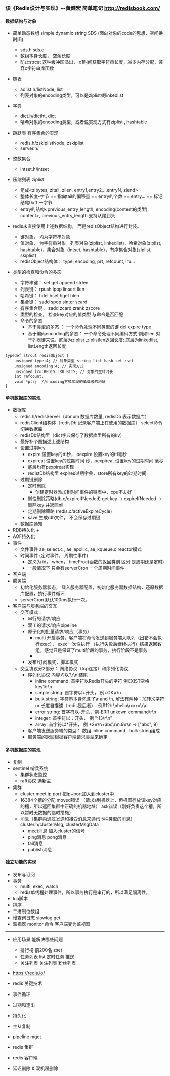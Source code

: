 ### 读《Redis设计与实现》--黄健宏 简单笔记 http://redisbook.com/

#### 数据结构与对象
+ 简单动态数组 simple dynamic string SDS (面向对象的code的思想，空间换时间)
    + sds.h sds.c
    + 数组本身长度， 空余长度
    + 防止strcat 这种缓冲区溢出， o1时间获取字符串长度，减少内存分配，兼容c字符串库函数
+ 链表
    + adlist.h/listNode, list
    + 列表对象的encoding类型，可以是ziplist或linkedlist
+ 字典
    + dict.h/dictht, dict
    + 哈希对象的encoding类型，或者说实现方式有ziplist , hashtable
+ 跳跃表 有序集合的实现
    + redis.h/zskiplistNode, zskiplist
    + server.h/
+ 整数集合
    + intset.h/intset
+ 压缩列表 ziplist
    + 组成<zlbytes, zltail, zllen, entry1,entry2,...entryN, zlend>
    + 整体长度-字节 == 指向tail的偏移量 == entry的个数 == entry... == 标记结尾0xff 一字节
    + entry的结构<previous_entry_length, encoding(content的类型), content>, previous_entry_length 支持从尾到头

+ redis未直接使用上述数据结构， 而是redisObject结构进行封装。
    + 键对象， 均为字符串对象
    + 值对象， 为字符串对象，列表对象(ziplist, linkedlist)，哈希对象(ziplist, hashtable)，集合对象（intset, hashtable），有序集合对象(ziplist, skiplist)
    + redisObject结构体： type, encoding, prt, refcount, lru...
+ 类型的检查和命令的多态
    + 字符串键： set get append strlen
    + 列表键： rpush lpop linsert llen
    + 哈希键： hdel hset hget hlen
    + 集合键： sadd spop sinter scard
    + 有序集合键： zadd zcard zrank zscore
    + 类型的检查， 检查key对应的值类型 与命令是否匹配
    + 命令的多态
        + 基于类型的多态 ： 一个命令处理不同类型的键 del expire type
        + 基于编码encoding的多态： 一个命令处理不同编码方式 例如llen 对于列表键来说，底层为ziplist ,ziplistlen返回长度; 底层为linkedlist, listLength返回长度

```
typedef strcut redisObject {
    unsigned type:4; // 对象类型 string list hash set zset
    unsigned encoding:4; // 实现方式 
    unsigned lru:REDIS_LRU_BITS; // 对象的空转时长
    int refcount;
    void *ptr;  //encoding方式实现的承载者的地址
}

```

#### 单机数据库的实现
+ 数据库
    + redis.h/redisServer（dbnum 数据库数量, redisDb 表示数据库）
    + redisClient结构体（redisDb 记录客户端正在使用的数据库） select命令切换数据库
    + redisDb结构里（dict字典保存了数据库里所有的kv）
    + 最好补个图描述上述结构
    + 设置过期key
        + expire 设置key的ttl秒， pexpire 设置key的ttl毫秒
        + expireat 设置key的过期时间 秒，pexpireat 设置key的过期时间 毫秒
        + 底层均有pexpireat实现
        + redistDb结构里 expires过期字典，store所有key的过期时间
    + 过期键删除
        + 定时删除
            + 创建定时器添加到时间事件的链表中，cpu不友好
        + 懒性删除策略(db.c/expireIfNeeded) get key -> expireIfNeeded -> 删除key 并返回nil
        + 定期删除策略 (redis.c/activeExpireCycle)
        + save 生成rdb文件， 不会保存过期键
    + 数据库通知
+ RDB持久化
    + 
+ AOF持久化
+ 事件
    + 文件事件 ae_select.c , ae_epoll.c, ae_kqueue.c reactor模式
    + 时间事件 (定时事件， 周期性事件)
        + 定义为 id， when， timeProc(函数的返回类别 区分 是周期还是定时)
        + 一般情况下 只会有serverCron 一个周期时间事件
+ 客户端
+ 服务端
    + 初始化服务器状态， 载入服务器配置，初始化服务器数据结构，还原数据库配置，执行事件循环
    + serverCron  默认100ms执行一次。
+ 客户端与服务端的交互
    + 交互模式： 
        + 串行的请求/响应 
        + 双工的请求/响应pipeline 
        + 原子化的批量请求/响应（事务） 
            + multi 开启事务，客户端将命令发送到服务端入队列（出错不会执行exec）， exec一次性执行 （执行失败后继续执行）结果返回数组。感觉只是保证了multi阶段的事务，执行阶段不是事务
            + 
        + 发布/订阅模式，脚本模式
    + 交互协议分2部分： 网络协议（tcp连接）和序列化协议
        + 序列化协议 内容均以‘\r\n’结尾
            + inline command: 首字符以Redis开头的字符 例EXIST空格key1\r\n
            + simple string:  首字符以+开头， 例+OK\r\n
            + bulk string: 字符串本身包含了\r and \n,  解法有两种：加转义字符 or 长度自描述（redis是后者）. 例$12\r\nhello\rxxxx\r\n 
            + error string: 首字符以-开头，例-ERR unkown command\r\n
            + integer: 首字符以：开头， 例 ":13\r\n"
            + array: 首字符以*开头， 例 *2\r\n+abc\r\n:9\r\n => ["abc", 9]
        + 客户端发送服务端的类型： 数组  inline command , bulk string组成
        + 服务端的返回根据客户端请求类型来确定

#### 多机数据库的实现
+ 复制
+ sentinel 哨兵系统
    + 集群状态监控
    + raft协议 选新主
+ 集群
    + cluster meet ip port 把ip+port加入到cluster中
    + 16384个槽的分配 moved错误 （请求a到机器上，但机器存放该key对应的槽，所以返回集群中正确的机器地址）  ask错误（刚好负责这个槽，所以暂时无数据的临时措施）
    + 消息（集群内通过发送和接受消息来通讯 5种类型的消息） cluster.h/clusterMsg, clusterMsgData
        + meet消息 加入cluster的信号
        + ping消息 pong消息
        + fail消息 
        + publish消息 

#### 独立功能的实现
+ 发布与订阅
+ 事务
    + multi, exec, watch
    + redis单线程处理事件，所以事务执行是串行的，所以满足隔离性。
+ lua脚本
+ 排序
+ 二进制位数组
+ 慢查询日志 slowlog get
+ 监视器 monitor 命令 客户端变为监视器


----

+ 应用场景 能解决哪些问题
    + 排行榜 前200名  zset
    + 任务列表 list 定时任务 推送
    + 关注列表 关注列表 粉丝列表

+ https://redis.io/
+ redis 关键技术

+ 事件循环
+ 过期和逐出
+ 持久化
+ 主从复制
+ pipeline mget
+ redis 集群
+ redis 客户端
+ 延迟删除 & 双机房删除